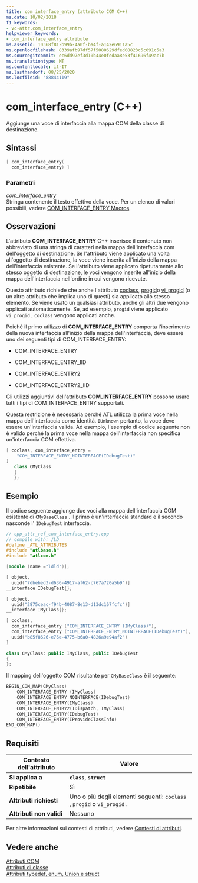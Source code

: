 ```yaml
---
title: com_interface_entry (attributo COM C++)
ms.date: 10/02/2018
f1_keywords:
- vc-attr.com_interface_entry
helpviewer_keywords:
- com_interface_entry attribute
ms.assetid: 10368f81-b99b-4a0f-ba4f-a142e6911a5c
ms.openlocfilehash: 8339afb97df57f5080629dfed08823c5c091c5a3
ms.sourcegitcommit: ec6dd97ef3d10b44e0fedaa8e53f41696f49ac7b
ms.translationtype: MT
ms.contentlocale: it-IT
ms.lasthandoff: 08/25/2020
ms.locfileid: "88844119"
---
```

# <a name="com_interface_entry-c"></a>com_interface_entry (C++)

Aggiunge una voce di interfaccia alla mappa COM della classe di destinazione.

## <a name="syntax"></a>Sintassi

```cpp
[ com_interface_entry(
  com_interface_entry) ]
```

### <a name="parameters"></a>Parametri

*com_interface_entry*<br/>
Stringa contenente il testo effettivo della voce. Per un elenco di valori possibili, vedere [COM_INTERFACE_ENTRY Macros](../../atl/reference/com-interface-entry-macros.md).

## <a name="remarks"></a>Osservazioni

L'attributo **COM_INTERFACE_ENTRY** C++ inserisce il contenuto non abbreviato di una stringa di caratteri nella mappa dell'interfaccia com dell'oggetto di destinazione. Se l'attributo viene applicato una volta all'oggetto di destinazione, la voce viene inserita all'inizio della mappa dell'interfaccia esistente. Se l'attributo viene applicato ripetutamente allo stesso oggetto di destinazione, le voci vengono inserite all'inizio della mappa dell'interfaccia nell'ordine in cui vengono ricevute.

Questo attributo richiede che anche l'attributo [coclass](coclass.md), [progid](progid.md)o [vi_progid](vi-progid.md) (o un altro attributo che implica uno di questi) sia applicato allo stesso elemento. Se viene usato un qualsiasi attributo, anche gli altri due vengono applicati automaticamente. Se, ad esempio, `progid` viene applicato `vi_progid` , `coclass` vengono applicati anche.

Poiché il primo utilizzo di **COM_INTERFACE_ENTRY** comporta l'inserimento della nuova interfaccia all'inizio della mappa dell'interfaccia, deve essere uno dei seguenti tipi di COM_INTERFACE_ENTRY:

- COM_INTERFACE_ENTRY

- COM_INTERFACE_ENTRY_IID

- COM_INTERFACE_ENTRY2

- COM_INTERFACE_ENTRY2_IID

Gli utilizzi aggiuntivi dell'attributo **COM_INTERFACE_ENTRY** possono usare tutti i tipi di COM_INTERFACE_ENTRY supportati.

Questa restrizione è necessaria perché ATL utilizza la prima voce nella mappa dell'interfaccia come identità. `IUnknown` pertanto, la voce deve essere un'interfaccia valida. Ad esempio, l'esempio di codice seguente non è valido perché la prima voce nella mappa dell'interfaccia non specifica un'interfaccia COM effettiva.

```cpp
[ coclass, com_interface_entry =
    "COM_INTERFACE_ENTRY_NOINTERFACE(IDebugTest)"
]
   class CMyClass
   {
   };
```

## <a name="example"></a>Esempio

Il codice seguente aggiunge due voci alla mappa dell'interfaccia COM esistente di `CMyBaseClass` . Il primo è un'interfaccia standard e il secondo nasconde l' `IDebugTest` interfaccia.

```cpp
// cpp_attr_ref_com_interface_entry.cpp
// compile with: /LD
#define _ATL_ATTRIBUTES
#include "atlbase.h"
#include "atlcom.h"

[module (name ="ldld")];

[ object,
  uuid("7dbebed3-d636-4917-af62-c767a720a5b9")]
__interface IDebugTest{};

[ object,
  uuid("2875ceac-f94b-4087-8e13-d13dc167fcfc")]
__interface IMyClass{};

[ coclass,
  com_interface_entry ("COM_INTERFACE_ENTRY (IMyClass)"),
  com_interface_entry ("COM_INTERFACE_ENTRY_NOINTERFACE(IDebugTest)"),
  uuid("b85f8626-e76e-4775-b6a0-4826a9e94af2")
]

class CMyClass: public IMyClass, public IDebugTest
{
};
```

Il mapping dell'oggetto COM risultante per `CMyBaseClass` è il seguente:

```cpp
BEGIN_COM_MAP(CMyClass)
    COM_INTERFACE_ENTRY (IMyClass)
    COM_INTERFACE_ENTRY_NOINTERFACE(IDebugTest)
    COM_INTERFACE_ENTRY(IMyClass)
    COM_INTERFACE_ENTRY2(IDispatch, IMyClass)
    COM_INTERFACE_ENTRY(IDebugTest)
    COM_INTERFACE_ENTRY(IProvideClassInfo)
END_COM_MAP()
```

## <a name="requirements"></a>Requisiti

| Contesto dell'attributo | Valore |
|-|-|
|**Si applica a**|**`class`**, **`struct`**|
|**Ripetibile**|Sì|
|**Attributi richiesti**|Uno o più degli elementi seguenti: `coclass` , `progid` o `vi_progid` .|
|**Attributi non validi**|Nessuno|

Per altre informazioni sui contesti di attributi, vedere [Contesti di attributi](cpp-attributes-com-net.md#contexts).

## <a name="see-also"></a>Vedere anche

[Attributi COM](com-attributes.md)<br/>
[Attributi di classe](class-attributes.md)<br/>
[Attributi typedef, enum, Union e struct](typedef-enum-union-and-struct-attributes.md)
